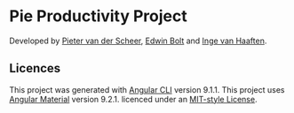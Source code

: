 # Pie Productivity Project
Developed by [Pieter van der Scheer](https://github.com/PCvdScheer), [Edwin Bolt](https://github.com/EdwinBolt) and [Inge van Haaften](https://github.com/IvHaaften).

## Licences
This project was generated with [Angular CLI](https://github.com/angular/angular-cli) version 9.1.1.
This project uses [Angular Material](https://material.angular.io/) version 9.2.1. licenced under an [MIT-style License](https://github.com/angular/components/blob/master/LICENSE).